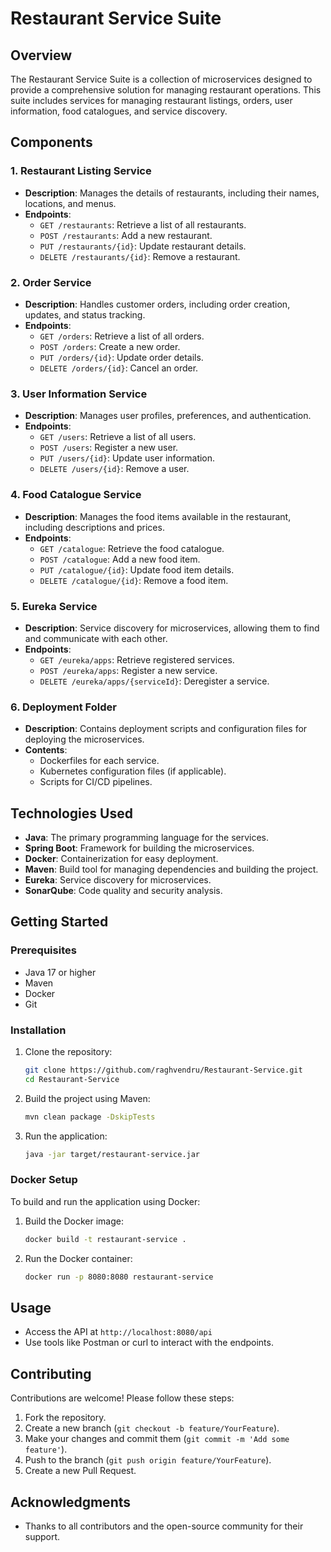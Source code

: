 # Restaurant Service Suite

## Overview

The Restaurant Service Suite is a collection of microservices designed to provide a comprehensive solution for managing restaurant operations. This suite includes services for managing restaurant listings, orders, user information, food catalogues, and service discovery.

## Components

### 1. Restaurant Listing Service
- **Description**: Manages the details of restaurants, including their names, locations, and menus.
- **Endpoints**:
  - `GET /restaurants`: Retrieve a list of all restaurants.
  - `POST /restaurants`: Add a new restaurant.
  - `PUT /restaurants/{id}`: Update restaurant details.
  - `DELETE /restaurants/{id}`: Remove a restaurant.

### 2. Order Service
- **Description**: Handles customer orders, including order creation, updates, and status tracking.
- **Endpoints**:
  - `GET /orders`: Retrieve a list of all orders.
  - `POST /orders`: Create a new order.
  - `PUT /orders/{id}`: Update order details.
  - `DELETE /orders/{id}`: Cancel an order.

### 3. User Information Service
- **Description**: Manages user profiles, preferences, and authentication.
- **Endpoints**:
  - `GET /users`: Retrieve a list of all users.
  - `POST /users`: Register a new user.
  - `PUT /users/{id}`: Update user information.
  - `DELETE /users/{id}`: Remove a user.

### 4. Food Catalogue Service
- **Description**: Manages the food items available in the restaurant, including descriptions and prices.
- **Endpoints**:
  - `GET /catalogue`: Retrieve the food catalogue.
  - `POST /catalogue`: Add a new food item.
  - `PUT /catalogue/{id}`: Update food item details.
  - `DELETE /catalogue/{id}`: Remove a food item.

### 5. Eureka Service
- **Description**: Service discovery for microservices, allowing them to find and communicate with each other.
- **Endpoints**:
  - `GET /eureka/apps`: Retrieve registered services.
  - `POST /eureka/apps`: Register a new service.
  - `DELETE /eureka/apps/{serviceId}`: Deregister a service.

### 6. Deployment Folder
- **Description**: Contains deployment scripts and configuration files for deploying the microservices.
- **Contents**:
  - Dockerfiles for each service.
  - Kubernetes configuration files (if applicable).
  - Scripts for CI/CD pipelines.

## Technologies Used

- **Java**: The primary programming language for the services.
- **Spring Boot**: Framework for building the microservices.
- **Docker**: Containerization for easy deployment.
- **Maven**: Build tool for managing dependencies and building the project.
- **Eureka**: Service discovery for microservices.
- **SonarQube**: Code quality and security analysis.

## Getting Started

### Prerequisites

- Java 17 or higher
- Maven
- Docker
- Git

### Installation

1. Clone the repository:
   ```bash
   git clone https://github.com/raghvendru/Restaurant-Service.git
   cd Restaurant-Service
   ```

2. Build the project using Maven:
   ```bash
   mvn clean package -DskipTests
   ```

3. Run the application:
   ```bash
   java -jar target/restaurant-service.jar
   ```

### Docker Setup

To build and run the application using Docker:

1. Build the Docker image:
   ```bash
   docker build -t restaurant-service .
   ```

2. Run the Docker container:
   ```bash
   docker run -p 8080:8080 restaurant-service
   ```

## Usage

- Access the API at `http://localhost:8080/api`
- Use tools like Postman or curl to interact with the endpoints.

## Contributing

Contributions are welcome! Please follow these steps:

1. Fork the repository.
2. Create a new branch (`git checkout -b feature/YourFeature`).
3. Make your changes and commit them (`git commit -m 'Add some feature'`).
4. Push to the branch (`git push origin feature/YourFeature`).
5. Create a new Pull Request.



## Acknowledgments

- Thanks to all contributors and the open-source community for their support.
